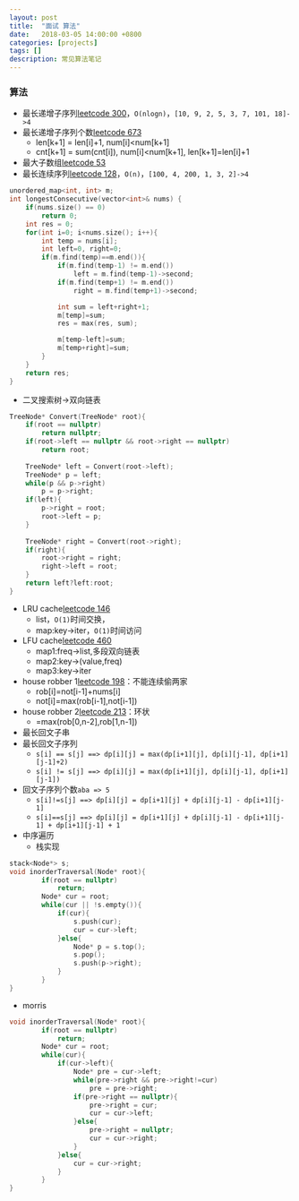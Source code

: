 ```yaml
---
layout: post
title:  "面试 算法"
date:   2018-03-05 14:00:00 +0800
categories: [projects]
tags: []
description: 常见算法笔记
---
```



### 算法
- 最长递增子序列[leetcode 300](https://leetcode.com/problems/longest-increasing-subsequence/description/)，`O(nlogn)`，`[10, 9, 2, 5, 3, 7, 101, 18]->4`
- 最长递增子序列个数[leetcode 673](https://leetcode.com/problems/number-of-longest-increasing-subsequence/description/)
  - len[k+1] = len[i]+1, num[i]<num[k+1]
  - cnt[k+1] = sum(cnt[i]), num[i]<num[k+1], len[k+1]=len[i]+1
- 最大子数组[leetcode 53](https://leetcode.com/problems/maximum-subarray/description/)
- 最长连续序列[leetcode 128](https://leetcode.com/problems/longest-consecutive-sequence/description/)，`O(n)`，`[100, 4, 200, 1, 3, 2]->4`
~~~cpp
unordered_map<int, int> m;
int longestConsecutive(vector<int>& nums) {
    if(nums.size() == 0)
        return 0;
    int res = 0;
    for(int i=0; i<nums.size(); i++){
        int temp = nums[i];
        int left=0, right=0;
        if(m.find(temp)==m.end()){
            if(m.find(temp-1) != m.end())
                left = m.find(temp-1)->second;
            if(m.find(temp+1) != m.end())
                right = m.find(temp+1)->second;

            int sum = left+right+1;
            m[temp]=sum;
            res = max(res, sum);

            m[temp-left]=sum;
            m[temp+right]=sum;
        }
    }
    return res;
}
~~~

- 二叉搜索树->双向链表
~~~cpp
TreeNode* Convert(TreeNode* root){
    if(root == nullptr)
        return nullptr;
    if(root->left == nullptr && root->right == nullptr)
        return root;
    
    TreeNode* left = Convert(root->left);
    TreeNode* p = left;
    while(p && p->right)
        p = p->right;
    if(left){
        p->right = root;
        root->left = p;
    }
    
    TreeNode* right = Convert(root->right);
    if(right){
        root->right = right;
        right->left = root;
    }
    return left?left:root;
}
~~~

- LRU cache[leetcode 146](https://leetcode.com/problems/lru-cache/description/)
  - list<key-value>，`O(1)`时间交换，
  - map:key->iter，`O(1)`时间访问
- LFU cache[leetcode 460](https://leetcode.com/problems/lfu-cache/description/)
  - map1:freq->list<key>,多段双向链表
  - map2:key->(value,freq)
  - map3:key->iter
- house robber 1[leetcode 198](https://leetcode.com/problems/house-robber/description/)：不能连续偷两家
  - rob[i]=not[i-1]+nums[i]
  - not[i]=max(rob[i-1],not[i-1])
- house robber 2[leetcode 213](https://leetcode.com/problems/house-robber-ii/description/)：环状
  - =max(rob[0,n-2],rob[1,n-1])
- 最长回文子串
- 最长回文子序列
  - `s[i] == s[j] ==> dp[i][j] = max(dp[i+1][j], dp[i][j-1], dp[i+1][j-1]+2)`
  - `s[i] != s[j] ==> dp[i][j] = max(dp[i+1][j], dp[i][j-1], dp[i+1][j-1])`
- 回文子序列个数`aba => 5`
  - `s[i]!=s[j] ==> dp[i][j] = dp[i+1][j] + dp[i][j-1] - dp[i+1][j-1]`
  - `s[i]==s[j] ==> dp[i][j] = dp[i+1][j] + dp[i][j-1] - dp[i+1][j-1] + dp[i+1][j-1] + 1`
- 中序遍历
  - 栈实现
~~~cpp
stack<Node*> s;
void inorderTraversal(Node* root){
        if(root == nullptr)
            return;
        Node* cur = root;
        while(cur || !s.empty()){
            if(cur){
                s.push(cur);
                cur = cur->left;
            }else{
                Node* p = s.top();
                s.pop();
                s.push(p->right);
            }
        }
}
~~~
  - morris
~~~cpp
void inorderTraversal(Node* root){
        if(root == nullptr)
            return;
        Node* cur = root;
        while(cur){
            if(cur->left){
                Node* pre = cur->left;
                while(pre->right && pre->right!=cur)
                    pre = pre->right;
                if(pre->right == nullptr){
                    pre->right = cur;
                    cur = cur->left;
                }else{
                    pre->right = nullptr;
                    cur = cur->right;
                }
            }else{
                cur = cur->right;
            }
        }
}
~~~
